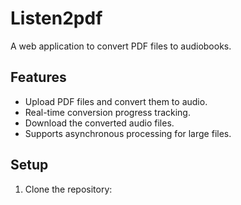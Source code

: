 # Listen2pdf

A web application to convert PDF files to audiobooks.

## Features

- Upload PDF files and convert them to audio.
- Real-time conversion progress tracking.
- Download the converted audio files.
- Supports asynchronous processing for large files.

## Setup

1. Clone the repository:
